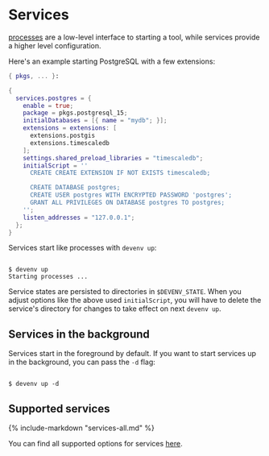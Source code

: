 # Services

[processes](processes.md) are a low-level interface to starting a tool,
while services provide a higher level configuration.

Here's an example starting PostgreSQL with a few extensions:

```nix title="devenv.nix"
{ pkgs, ... }:

{
  services.postgres = {
    enable = true;
    package = pkgs.postgresql_15;
    initialDatabases = [{ name = "mydb"; }];
    extensions = extensions: [
      extensions.postgis
      extensions.timescaledb
    ];
    settings.shared_preload_libraries = "timescaledb";
    initialScript = ''
      CREATE CREATE EXTENSION IF NOT EXISTS timescaledb;

      CREATE DATABASE postgres;
      CREATE USER postgres WITH ENCRYPTED PASSWORD 'postgres';
      GRANT ALL PRIVILEGES ON DATABASE postgres TO postgres;
    '';
    listen_addresses = "127.0.0.1";
  };
}
```

Services start like processes with `devenv up`:

```shell-session

$ devenv up
Starting processes ...
```

Service states are persisted to directories in `$DEVENV_STATE`. When you adjust options like the above used `initialScript`, you will have to delete the service's directory for changes to take effect on next `devenv up`.

## Services in the background

Services start in the foreground by default. If you want to start services up in the background, you can pass the `-d` flag:

```shell-session

$ devenv up -d
```

## Supported services

{%
  include-markdown "services-all.md"
%}

You can find all supported options for services [here](https://devenv.sh/reference/options/#servicesadminerenable).
